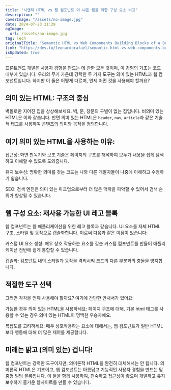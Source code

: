 ```yaml
---
title: "시맨틱 HTML vs 웹 컴포넌트 더 나은 웹을 위한 구성 요소 비교"
description: ""
coverImage: "/assets/no-image.jpg"
date: 2024-07-23 21:29
ogImage: 
  url: /assets/no-image.jpg
tag: Tech
originalTitle: "Semantic HTML vs Web Components Building Blocks of a Better Web"
link: "https://dev.to/leonardorafael/semantic-html-vs-web-components-building-blocks-of-a-better-web-1j09"
isUpdated: true
---
```





프론트엔드 개발은 사용자 경험을 만드는 데 관한 모든 것이며, 이 경험의 기초는 코드 내부에 있습니다. 우리의 무기 가운데 강력한 두 가지 도구는 의미 있는 HTML과 웹 컴포넌트입니다. 하지만 이 둘은 어떻게 다르며, 언제 어떤 것을 사용해야 할까요?

## 의미 있는 HTML: 구조의 중심

벽돌로만 지어진 집을 상상해보세요. 벽, 문, 창문의 구별이 없는 집입니다. 비의미 있는 HTML은 이와 같습니다. 반면 의미 있는 HTML은 `header`, `nav`, `article`과 같은 기술적 태그를 사용하여 콘텐츠의 의미와 목적을 정의합니다.

## 여기 의미 있는 HTML을 사용하는 이유:

<div class="content-ad"></div>

접근성: 화면 판독기와 보조 기술은 페이지의 구조를 해석하여 모두가 내용을 쉽게 탐색하고 이해할 수 있도록 도와줍니다.

유지 보수성: 명확한 의미를 갖는 코드는 나와 다른 개발자들이 나중에 이해하고 수정하기 쉽습니다.

SEO: 검색 엔진은 의미 있는 마크업으로부터 더 많은 맥락을 파악할 수 있어서 검색 순위가 향상될 수 있습니다.

## 웹 구성 요소: 재사용 가능한 UI 레고 블록

<div class="content-ad"></div>

웹 컴포넌트는 웹 애플리케이션을 위한 레고 블록과 같습니다. UI 요소를 자체 HTML 구조, 스타일 및 동작으로 캡슐화합니다. 이로써 다음과 같은 이점이 있습니다:

커스텀 UI 요소 생성: 매우 상호 작용하는 요소를 갖춘 커스텀 컴포넌트를 만들어 애플리케이션 전반에 쉽게 통합할 수 있습니다.

캡슐화: 컴포넌트 내의 스타일과 동작을 격리시켜 코드의 다른 부분과의 충돌을 방지합니다.

## 적절한 도구 선택

<div class="content-ad"></div>

그러면 각각을 언제 사용해야 할까요? 여기에 간단한 안내서가 있어요:

가능한 경우 의미 있는 HTML을 사용하세요: 페이지 구조에 대해, 기본 html 태그를 사용할 수 있는 경우 의미 있는 HTML이 명백한 우승자에요.

복잡도를 고려하세요: 매우 상호작용하는 요소에 대해서는, 웹 컴포넌트가 일반 HTML보다 행동에 대해 더 많은 제어를 제공합니다.

## 미래는 밝고 (의미 있는) 겁니다!

<div class="content-ad"></div>

웹 컴포넌트는 강력한 도구이지만, 의미론적 HTML을 완전히 대체해서는 안 됩니다. 의미론적 HTML은 기초이고, 웹 컴포넌트는 아름답고 기능적인 사용자 경험을 만드는 맞춤형 빌딩 블록입니다. 이 둘을 함께 사용하여, 친숙하고 접근성이 좋으며 개발하고 유지보수하기 즐거운 웹사이트를 만들 수 있습니다.